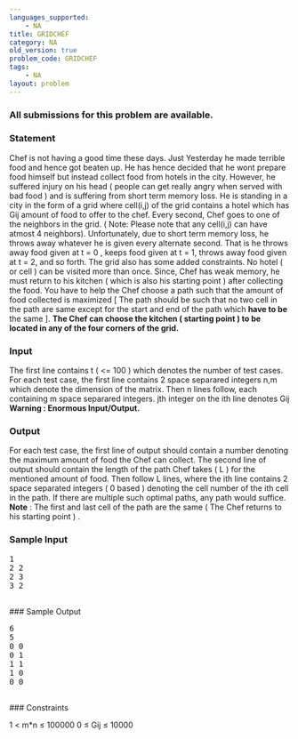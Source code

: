 ```yaml
---
languages_supported:
    - NA
title: GRIDCHEF
category: NA
old_version: true
problem_code: GRIDCHEF
tags:
    - NA
layout: problem
---
```

###  All submissions for this problem are available. 

###  Statement 

Chef is not having a good time these days. Just Yesterday he made terrible food and hence got beaten up. He has hence decided that he wont prepare food himself but instead collect food from hotels in the city. 
However, he suffered injury on his head ( people can get really angry when served with bad food ) and is suffering from short term memory loss. He is standing in a city in the form of a grid where cell(i,j) of the grid contains a hotel which has Gij amount of food to offer to the chef. Every second, Chef goes to one of the neighbors in the grid. ( Note: Please note that any cell(i,j) can have atmost 4 neighbors). 
Unfortunately, due to short term memory loss, he throws away whatever he is given every alternate second. That is he throws away food given at t = 0 , keeps food given at t = 1, throws away food given at t = 2, and so forth. 
The grid also has some added constraints. No hotel ( or cell ) can be visited more than once. Since, Chef has weak memory, he must return to his kitchen ( which is also his starting point ) after collecting the food. 
You have to help the Chef choose a path such that the amount of food collected is maximized \[ The path should be such that no two cell in the path are same except for the start and end of the path which **have to be** the same \]. 
 **The Chef can choose the kitchen ( starting point ) to be located in any of the four corners of the grid.**

###  Input 

The first line contains t ( <= 100 ) which denotes the number of test cases. For each test case, the first line contains 2 space separared integers n,m which denote the dimension of the matrix. Then n lines follow, each containing m space separared integers. jth integer on the ith line denotes Gij 
 **Warning : Enormous Input/Output.**

###  Output 

For each test case, the first line of output should contain a number denoting the maximum amount of food the Chef can collect. The second line of output should contain the length of the path Chef takes ( L ) for the mentioned amount of food. Then follow L lines, where the ith line contains 2 space separated integers ( 0 based ) denoting the cell number of the ith cell in the path. 
If there are multiple such optimal paths, any path would suffice. 
**Note** : The first and last cell of the path are the same ( The Chef returns to his starting point ) .

###  Sample Input 


<pre>
1 
2 2
2 3
3 2

</pre>###  Sample Output 

<pre>
6
5
0 0 
0 1
1 1 
1 0
0 0

</pre>###  Constraints 
1 < m\*n ≤ 100000 
0 ≤ Gij ≤ 10000
